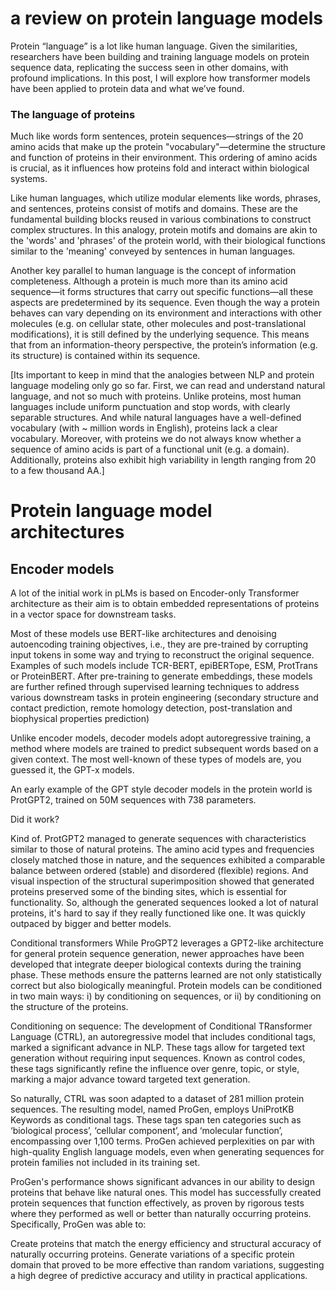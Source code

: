 # a review on protein language models
Protein “language” is a lot like human language. Given the similarities, researchers have been building and training language models on protein sequence data, replicating the success seen in other domains, with profound implications. In this post, I will explore how transformer models have been applied to protein data and what we’ve found.

### The language of proteins
Much like words form sentences, protein sequences—strings of the 20 amino acids that make up the protein "vocabulary"—determine the structure and function of proteins in their environment. This ordering of amino acids is crucial, as it influences how proteins fold and interact within biological systems.

Like human languages, which utilize modular elements like words, phrases, and sentences, proteins consist of motifs and domains. These are the fundamental building blocks reused in various combinations to construct complex structures. In this analogy, protein motifs and domains are akin to the 'words' and 'phrases' of the protein world, with their biological functions similar to the 'meaning' conveyed by sentences in human languages.

Another key parallel to human language is the concept of information completeness. Although a protein is much more than its amino acid sequence—it forms structures that carry out specific functions—all these aspects are predetermined by its sequence. Even though the way a protein behaves can vary depending on its environment and interactions with other molecules (e.g. on cellular state, other molecules and post-translational modifications), it is still defined by the underlying sequence. This means that from an information-theory perspective, the protein’s information (e.g. its structure) is contained within its sequence.

[Its important to keep in mind that the analogies between NLP and protein language modeling only go so far. First, we can read and understand natural language, and not so much with proteins. Unlike proteins, most human languages include uniform punctuation and stop words, with clearly separable structures. And while natural languages have a well-defined vocabulary (with ~ million words in English), proteins lack a clear vocabulary. Moreover, with proteins we do not always know whether a sequence of amino acids is part of a functional unit (e.g. a domain). Additionally, proteins also exhibit high variability in length ranging from 20 to a few thousand AA.]

# Protein language model architectures
## Encoder models
A lot of the initial work in pLMs is based on Encoder-only Transformer architecture as their aim is to obtain embedded representations of proteins in a vector space for downstream tasks.

Most of these models use BERT-like architectures and denoising autoencoding training objectives, i.e., they are pre-trained by corrupting input tokens in some way and trying to reconstruct the original sequence. Examples of such models include TCR-BERT, epiBERTope, ESM, ProtTrans or ProteinBERT. After pre-training to generate embeddings, these models are further refined through supervised learning techniques to address various downstream tasks in protein engineering (secondary structure and contact prediction, remote homology detection, post-translation and biophysical properties prediction)

Unlike encoder models, decoder models adopt autoregressive training, a method where models are trained to predict subsequent words based on a given context. The most well-known of these types of models are, you guessed it, the GPT-x models.

An early example of the GPT style decoder models in the protein world is ProtGPT2, trained on 50M sequences with 738 parameters.

Did it work?

Kind of. ProtGPT2 managed to generate sequences with characteristics similar to those of natural proteins. The amino acid types and frequencies closely matched those in nature, and the sequences exhibited a comparable balance between ordered (stable) and disordered (flexible) regions. And visual inspection of the structural superimposition showed that generated proteins preserved some of the binding sites, which is essential for functionality. So, although the generated sequences looked a lot of natural proteins, it's hard to say if they really functioned like one. It was quickly outpaced by bigger and better models.

Conditional transformers
While ProGPT2 leverages a GPT2-like architecture for general protein sequence generation, newer approaches have been developed that integrate deeper biological contexts during the training phase. These methods ensure the patterns learned are not only statistically correct but also biologically meaningful. Protein models can be conditioned in two main ways: i) by conditioning on sequences, or ii) by conditioning on the structure of the proteins.

Conditioning on sequence:
The development of Conditional TRansformer Language (CTRL), an autoregressive model that includes conditional tags, marked a significant advance in NLP. These tags allow for targeted text generation without requiring input sequences. Known as control codes, these tags significantly refine the influence over genre, topic, or style, marking a major advance toward targeted text generation.

So naturally, CTRL was soon adapted to a dataset of 281 million protein sequences. The resulting model, named ProGen, employs UniProtKB Keywords as conditional tags. These tags span ten categories such as ‘biological process’, ‘cellular component’, and ‘molecular function’, encompassing over 1,100 terms. ProGen achieved perplexities on par with high-quality English language models, even when generating sequences for protein families not included in its training set.

ProGen's performance shows significant advances in our ability to design proteins that behave like natural ones. This model has successfully created protein sequences that function effectively, as proven by rigorous tests where they performed as well or better than naturally occurring proteins. Specifically, ProGen was able to:

Create proteins that match the energy efficiency and structural accuracy of naturally occurring proteins.
Generate variations of a specific protein domain that proved to be more effective than random variations, suggesting a high degree of predictive accuracy and utility in practical applications.


